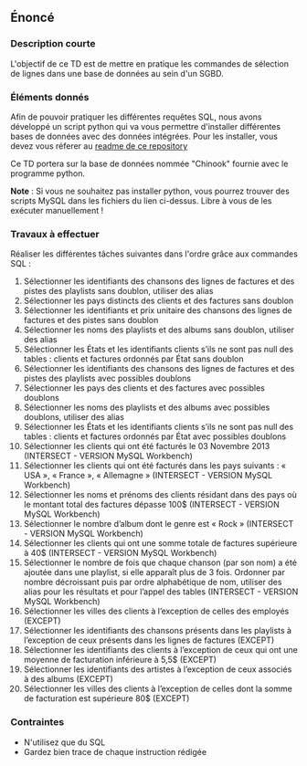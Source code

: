 ## Énoncé

### Description courte

L'objectif de ce TD est de mettre en pratique les commandes de sélection de lignes dans une base de données au sein d'un SGBD.

### Éléments donnés 

Afin de pouvoir pratiquer les différentes requêtes SQL, nous avons développé un script python qui va vous permettre d'installer différentes bases de données avec des données intégrées. Pour les installer, vous devez vous réferer au <a href="https://github.com/Microleadoff/database-installer-py" title="repository du code python d'installation des bases de données" target="_blank">readme de ce repository</a>

Ce TD portera sur la base de données nommée "Chinook" fournie avec le programme python.

**Note** : Si vous ne souhaitez pas installer python, vous pourrez trouver des scripts MySQL dans les fichiers du lien ci-dessus. Libre à vous de les exécuter manuellement !

### Travaux à effectuer

Réaliser les différentes tâches suivantes dans l'ordre grâce aux commandes SQL :

1. Sélectionner les identifiants des chansons des lignes de factures et des pistes des playlists sans doublon, utiliser des alias
2. Sélectionner les pays distincts des clients et des factures sans doublon
3. Sélectionner les identifiants et prix unitaire des chansons des lignes de factures et des pistes sans doublon
4. Sélectionner les noms des playlists et des albums sans doublon, utiliser des alias
5. Sélectionner les États et les identifiants clients s’ils ne sont pas null des tables : clients et factures ordonnés par État sans doublon
6. Sélectionner les identifiants des chansons des lignes de factures et des pistes des playlists avec possibles doublons
7. Sélectionner les pays des clients et des factures avec possibles doublons
8. Sélectionner les noms des playlists et des albums avec possibles doublons, utiliser des alias
9. Sélectionner les États et les identifiants clients s’ils ne sont pas null des tables : clients et factures ordonnés par État avec possibles doublons
10. Sélectionner les clients qui ont été facturés le 03 Novembre 2013 (INTERSECT - VERSION MySQL Workbench)
11. Sélectionner les clients qui ont été facturés dans les pays suivants : « USA », « France », « Allemagne » (INTERSECT - VERSION MySQL Workbench)
12. Sélectionner les noms et prénoms des clients résidant dans des pays où le montant total des factures dépasse 100$ (INTERSECT - VERSION MySQL Workbench)
13. Sélectionner le nombre d’album dont le genre est « Rock » (INTERSECT - VERSION MySQL Workbench)
14. Sélectionner les clients qui ont une somme totale de factures supérieure à 40$ (INTERSECT - VERSION MySQL Workbench)
15. Sélectionner le nombre de fois que chaque chanson (par son nom) a été ajoutée dans une playlist, si elle apparaît plus de 3 fois. Ordonner par nombre décroissant puis par ordre alphabétique de nom, utiliser des alias pour les résultats et pour l’appel des tables (INTERSECT - VERSION MySQL Workbench)
16. Sélectionner les villes des clients à l’exception de celles des employés (EXCEPT)
17. Sélectionner les identifiants des chansons présents dans les playlists à l’exception de ceux présents dans les lignes de factures (EXCEPT)
18. Sélectionner les identifiants des clients à l’exception de ceux qui ont une moyenne de facturation inférieure à 5,5$ (EXCEPT)
19. Sélectionner les identifiants des artistes à l’exception de ceux associés à des albums (EXCEPT)
20. Sélectionner les villes des clients à l’exception de celles dont la somme de facturation est supérieure 80$ (EXCEPT)


### Contraintes

- N'utilisez que du SQL
- Gardez bien trace de chaque instruction rédigée